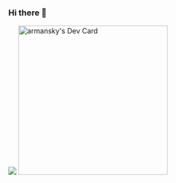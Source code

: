 ### Hi there 👋

<!--
**DrArmansky/DrArmansky** is a ✨ _special_ ✨ repository because its `README.md` (this file) appears on your GitHub profile.

Here are some ideas to get you started:

- 🔭 I’m currently working on ...
- 🌱 I’m currently learning ...
- 👯 I’m looking to collaborate on ...
- 🤔 I’m looking for help with ...
- 💬 Ask me about ...
- 📫 How to reach me: ...
- 😄 Pronouns: ...
- ⚡ Fun fact: ...
-->

<image src="https://www.codewars.com/users/DrArmansky/badges/large">
<a href="https://app.daily.dev/armansky"><img src="https://api.daily.dev/devcards/90e1543e982e4f5eb30cbe881f7e8d53.png?r=laj" width="300" alt="armansky's Dev Card"/></a>
